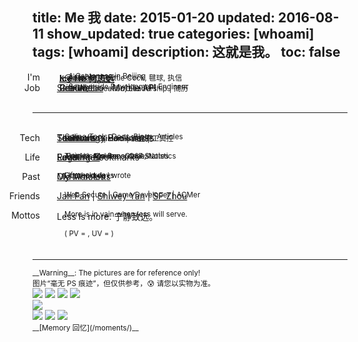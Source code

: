 title: Me 我
date: 2015-01-20
updated: 2016-08-11
show_updated: true
categories: [whoami]
tags: [whoami]
description: 这就是我。
toc: false
----------

<span class="key_pos">I'm</span> <span class="val_pos"> <i class="fa fa-user-secret">&nbsp;</i> &nbsp;__<a href="#qr_code" target="_top" onclick="document.getElementById('qr_code').className='center pic_styl'; setTimeout(function(){ $('#qr_code').fadeOut(100).fadeIn(150).fadeOut(100).fadeIn(150); }, 200);">Ice He 何志远</a>__</span>
<span class="val_pos"> &nbsp; &nbsp; &nbsp;<sup><i class="fa fa-paper-plane">&nbsp;</i> A Cantonese in Beijing</sup></span>
<span class="val_pos"> <i class="fa fa-envelope-square">&nbsp;</i> &nbsp;<x@icehe.me> </span>
<span class="val_pos"> &nbsp; &nbsp; &nbsp;<sup><i class="fa fa-heart">&nbsp;</i> Animate, Shuttle Cock, 毽球, 执信</sup></span>

<br/><span class="key_pos">Job</span> <span class="val_pos"> <i class="fa fa-weibo">&nbsp;</i> [Sina Weibo](http://weibo.com/2181657940/) - Mobile API </span>
<span class="val_pos"> &nbsp; &nbsp; &nbsp;<sup><i class="fa fa-puzzle-piece">&nbsp;</i> Server-side Development Engineer</sup></span>
<span class="val_pos"> <i class="fa fa-file-text">&nbsp;</i> &nbsp;[Resume](/resume)</span>
<span class="val_pos"> &nbsp; &nbsp; &nbsp;<sup><i class="fa fa-gear">&nbsp;</i> Skills, Education, Leadership | 简历</sup></span>
<span class="val_pos"> <i class="fa fa-github-alt">&nbsp;</i> &nbsp;[GitHub](http://github.com/IceHe)</span><br/><br/>

---
<br/><span class="key_pos">Tech</span> <span class="val_pos"> <i class="fa fa-gears">&nbsp;</i> [Tools](/tools/)</span>
<span class="val_pos"> &nbsp; &nbsp; &nbsp;<sup>Softwares & Hardwares | 工具控</sup></span>
<span class="val_pos"> <i class="fa fa-keyboard-o">&nbsp;</i> [Shortcuts](/mac_shortcuts/)</span>
<span class="val_pos"> &nbsp; &nbsp; &nbsp;<sup>Default & Custom | 键盘党</sup></span>
<span class="val_pos"> <i class="fa fa-cube">&nbsp;</i> [Technology](/tech) Bookmarks</span>
<span class="val_pos"> &nbsp; &nbsp; &nbsp;<sup>Online-Tools, Docs, Blogs, Articles</sup> </span>

<br/><span class="key_pos">Life</span> <span class="val_pos"> <i class="fa fa-calendar">&nbsp;</i> [Logs](/lifelogs)</span>
<span class="val_pos"> &nbsp; &nbsp; &nbsp;<sup>Time Usage Records & Statistics</sup></span>
<span class="val_pos"> <i class="fa fa-heart">&nbsp;</i> [Favourites](/favourites)</span>
<span class="val_pos"> &nbsp; &nbsp; &nbsp;<sup><i class="fa fa-book">&nbsp;</i>Books &nbsp;<i class="fa fa-film">&nbsp;</i>Movies &nbsp;<i class="fa fa-rocket">&nbsp;</i>Games …</sup></span>
<span class="val_pos"> <i class="fa fa-book">&nbsp;</i> [Reading](/read) Bookmarks</span>
<span class="val_pos"> &nbsp; &nbsp; &nbsp;<sup>Articles, Columns, Q&A, Notes</sup> </span>

<br/><span class="key_pos">Past</span> <span class="val_pos"> <i class="fa fa-camera-retro">&nbsp;</i> [My Moments](/moments/)</span>
<span class="val_pos"> &nbsp; &nbsp; &nbsp;<sup>Good old days</sup> </span>
<span class="val_pos"> <i class="fa fa-pencil">&nbsp;</i> [Old Articles](http://290841032.qzone.qq.com/)</span>
<span class="val_pos"> &nbsp; &nbsp; &nbsp;<sup>Life records I wrote</sup> </span>

<br/><span class="key_pos">Friends</span> <span class="val_pos"> <i class="fa fa-users"></i>&nbsp; [Jan Fan](http://janfan.github.io/) | [Shiwey Yan](http://shiweyyan.github.io/) | [SF Zhou](http://sf-zhou.github.io/)</span>
<span class="val_pos"> &nbsp; &nbsp; &nbsp;<sup>Web Secure | Game Developer | ACMer</sup> </span>

<br/><span class="key_pos">Mottos</span> <span class="val_pos"> <i class="fa fa-comment">&nbsp;</i> Less is more. 宁静致远。</span>
<span class="val_pos"> &nbsp; &nbsp; &nbsp;<sup>More is in vain when less will serve.</sup></span><!--<span class="val_pos"> &nbsp; &nbsp; &nbsp;<sup>Done is better than perfect.</sup></span>-->

<br/><span class="val_pos"> &nbsp; &nbsp; &nbsp;<sup>( PV = <span id="busuanzi_value_site_pv"></span> , UV = <span id="busuanzi_value_site_uv"></span> )</sup></span><br/><br/>

---

<div class="center"><sub>__Warning__: The pictures are for reference only!</sub></div> <div class="center"><sub>图片“毫无 PS 痕迹”，但仅供参考，😰 请您以实物为准。</sub></div> <div class="center"> <img src="http://7vzp68.com1.z0.glb.clouddn.com/about/avatar_00.jpg" class="pic_styl" style="margin-left: 0px" /> <img src="http://7vzp68.com1.z0.glb.clouddn.com/about/avatar_01a.jpg" class="pic_styl" /> <img src="http://7vzp68.com1.z0.glb.clouddn.com/about/avatar_04.jpg" class="pic_styl" /> <img src="http://7vzp68.com1.z0.glb.clouddn.com/about/avatar_08.png" class="pic_styl" /> </div> <div class="center"> <img id="qr_code" src="http://7vzp68.com1.z0.glb.clouddn.com/about_original/qrcode_00.jpg" class="hidden" /> </div> <div class="center"> <img src="http://7vzp68.com1.z0.glb.clouddn.com/about/avatar_03a.jpg" class="pic_styl" /> <img src="http://7vzp68.com1.z0.glb.clouddn.com/about/avatar_05.png" class="pic_styl" /> <img src="http://7vzp68.com1.z0.glb.clouddn.com/about/avatar_06.png" class="pic_styl" /> </div> <div class="center"><sub>__[Memory 回忆](/moments/)__</sub></div>

<style type="text/css">.key_pos{position: absolute; right: 75%; text-align: left;} .val_pos{position: absolute; left: 27%;} .red{color: gray;} article img.pic_styl{height: 140px; width: auto; margin-right: 10px;}</style>

<script src="//libs.baidu.com/jquery/2.0.3/jquery.min.js"></script>
